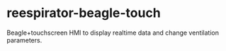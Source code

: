 # reespirator-beagle-touch

Beagle+touchscreen HMI to display realtime data and change ventilation parameters.